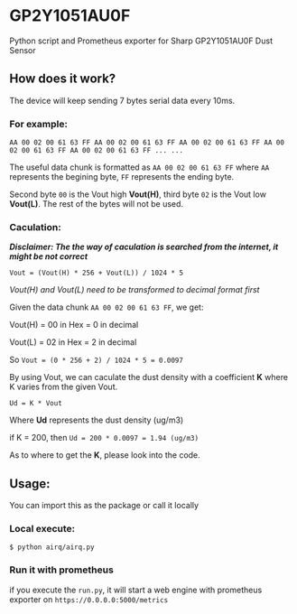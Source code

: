 # GP2Y1051AU0F
Python script and Prometheus exporter for Sharp GP2Y1051AU0F Dust Sensor

## How does it work?
The device will keep sending 7 bytes serial data every 10ms.

### For example:

`AA 00 02 00 61 63 FF AA 00 02 00 61 63 FF AA 00 02 00 61 63 FF AA 00 02 00 61 63 FF AA 00 02 00 61 63 FF ... ...`

The useful data chunk is formatted as `AA 00 02 00 61 63 FF` where `AA` represents the begining byte, `FF` represents the ending byte.

Second byte `00` is the Vout high **Vout(H)**, third byte `02` is the Vout low **Vout(L)**. The rest of the bytes will not be used.

### Caculation:

***Disclaimer: The the way of caculation is searched from the internet, it might be not correct***

`Vout = (Vout(H) * 256 + Vout(L)) / 1024 * 5`

*Vout(H) and Vout(L) need to be transformed to decimal format first*

Given the data chunk `AA 00 02 00 61 63 FF`, we get:

Vout(H) = 00 in Hex = 0 in decimal

Vout(L) = 02 in Hex = 2 in decimal

So
`Vout = (0 * 256 + 2) / 1024 * 5 = 0.0097`

By using Vout, we can caculate the dust density with a coefficient **K** where K varies from the given Vout.

`Ud = K * Vout`

Where **Ud** represents the dust density (ug/m3)

if K = 200, then `Ud = 200 * 0.0097 = 1.94 (ug/m3)`

As to where to get the **K**, please look into the code.

## Usage:
You can import this as the package or call it locally

### Local execute:
```
$ python airq/airq.py
````

### Run it with prometheus
if you execute the `run.py`, it will start a web engine with prometheus exporter on `https://0.0.0.0:5000/metrics`

